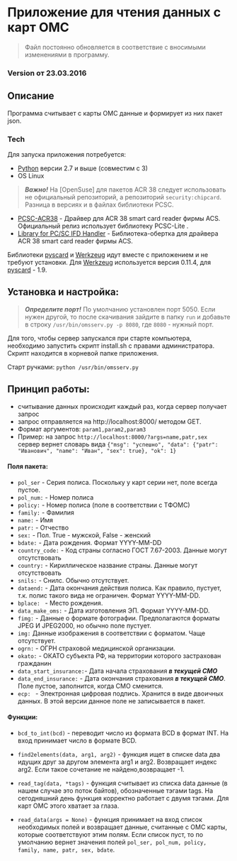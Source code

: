 # Приложение для чтения данных с карт ОМС

> Файл постоянно обновляется в соответствие с вносимыми изменениями в программу.

### Version от 23.03.2016
## Описание

Программа  считывает с карты ОМС данные и формирует из них пакет json. 

### Tech

Для запуска приложения потребуется:

* [Python] версии 2.7 и выше (совместим с 3)
* OS Linux
> ***Важно!*** На [OpenSuse] для пакетов ACR 38 следует использовать не официальный репозиторий, а репозиторий ```security:chipcard```. Разница в версиях и в файлах библиотеки PCSC.
* [PCSC-ACR38] - Драйвер для  ACR 38 smart card reader фирмы ACS. Официальный релиз использует библиотеку  PCSC-Lite .
* [Library for PC/SC IFD Handler] - Библиотека-обертка для драйвера ACR 38 smart card reader фирмы ACS. 

Библиотеки [pyscard] и [Werkzeug] идут вместе с приложением и не требуют установки. Для [Werkzeug] используется версия 0.11.4, для [pyscard] - 1.9.

## Установка и настройка: 

> ***Определите порт!*** По умолчанию установлен порт 5050. Если нужен другой, то после скачивания зайдите в папку `run` и добавьте в строку `/usr/bin/omsserv.py -p 8080`, где `8080` - нужный порт.

Для того, чтобы сервер запускался при старте компьютера, необходимо запустить скрипт install.sh с правами администратора. Скрипт находится в корневой папке приложения.

Старт ручками: `python /usr/bin/omsserv.py`

## Принцип работы:
 - считывание данных происходит каждый раз, когда сервер получает запрос
 - запрос отправляется на http://localhost:8000/ методом GET. 
 - Формат аргументов: `param1,param2,param3`
 - Пример: на запрос `http://localhost:8000/?args=name,patr,sex` сервер вернет словарь вида `{"msg": "успешно", "data": {"patr": "Иванович", "name": "Иван", "sex": true}, "ok": 1}`
 


#### Поля пакета:
 - `pol_ser` - Серия полиса. Поскольку у карт серии нет, поле всегда пустое.
- `pol_num:` - Номер полиса
- `policy:` - Номер полиса (поле в соответствии с ТФОМС)
- `family:` - Фамилия
- `name:` - Имя
- `patr:` - Отчество
- `sex:` - Пол. True - мужской, False - женский
- `bdate:` - Дата рождения. Формат YYYY-MM-DD
- `country_code:` - Код страны согласно ГОСТ 7.67-2003. Данные могут отсутствовать
- `country:` - Кириллическое название страны. Данные могут отсутствовать
- `snils:` - Снилс. Обычно отсутствует.
- `dataend:` - Дата окончания действия полиса. Как правило, пустует, т.к. полис такого вида не ограничен. Формат YYYY-MM-DD.
- `bplace: ` - Место рождения.
- `data_make_oms:` - Дата изготовления ЭП. Формат YYYY-MM-DD.
- `fimg:` - Данные о формате фотографии. Предполагаются форматы JPEG И JPEG2000, но обычно поле пустует.
- `img:` Данные изображения в соответствии с форматом. Чаще отсутствует.
- `ogrn:` - ОГРН страховой медицинской организации.
- `okato:` - ОКАТО субъекта РФ, на территории которого застрахован гражданин
- `data_start_insurance:`- Дата начала страхования ***в текущей СМО***
- `data_end_insurance:` - Дата окончания страхования ***в текущей СМО***. Поле пустое, заполнится, когда СМО сменится.
- `ecp: ` - Электронная цифровая подпись.  Хранится в виде двоичных данных.  В этой версии данное поле не записывается в пакет.

#### Функции:
- `bcd_to_int(bcd)` - переводит число из формата BCD в формат INT. На вход принимает число в формате BCD.
- `find2elements(data, arg1, arg2)` - функция ищет в списке data два идущих друг за другом элемента arg1 и arg2. Возвращает индекс arg2. Если такое сочетание не найдено,возвращает -1.
- `read_tag(data, *tags)` - функция считывает из списка data данные (в нашем случае это поток байтов), обозначенные тэгами tags. На сегодняшний день функция корректно работает с двумя тэгами. Для карт ОМС  этого хватает за глаза.
- `read_data(args = None)` - функция принимает на вход список необходимых полей и возвращает данные, считанные с ОМС карты, которые соответствуют этим полям. Если список пуст, то по умолчанию вернет значения полей `pol_ser, pol_num, policy, family, name, patr, sex, bdate`.


   [OpenSuse 42.1]: <http://software.opensuse.org/421/en>
   [Python]: <https://www.python.org/>
   [PCSC-ACR38]: <http://software.opensuse.org/package/pcsc-acr38>
   [Library for PC/SC IFD Handler]: <http://software.opensuse.org/package/libacr38ucontrol0>
   [pyscard]: <https://sourceforge.net/projects/pyscard/>
   [python-pyscard]: <http://software.opensuse.org/package/python-pyscard>
   [Werkzeug]: <http://werkzeug.pocoo.org/>
